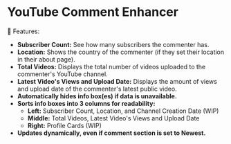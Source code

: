 # YouTube Comment Enhancer

🚀 Features:

*   **Subscriber Count:** See how many subscribers the commenter has.
*   **Location:** Shows the country of the commenter (if they set their location in their about page).
*   **Total Videos:** Displays the total number of videos uploaded to the commenter's YouTube channel.
*   **Latest Video's Views and Upload Date:** Displays the amount of views and upload date of the commenter's latest public video.
*   **Automatically hides info box(es) if data is unavailable.**
*   **Sorts info boxes into 3 columns for readability:**
    *   **Left:** Subscriber Count, Location, and Channel Creation Date (WIP)
    *   **Middle:** Total Videos, Latest Video's Views and Upload Date
    *   **Right:** Profile Cards (WIP)
*   **Updates dynamically, even if comment section is set to Newest.**
